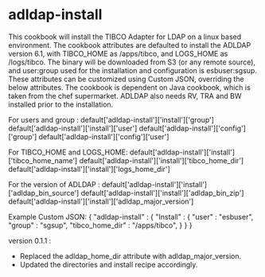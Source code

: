 # adldap-install

This cookbook will install the TIBCO Adapter for LDAP on a linux based environment. The cookbook attributes are defaulted to install the ADLDAP version 6.1, with TIBCO_HOME as /apps/tibco, and LOGS_HOME as /logs/tibco. The binary will be downloaded from S3 (or any remote source), and user:group used for the installation and configuration is esbuser:sgsup. These attributes can be customized using Custom JSON, overriding the below attributes. The cookbook is dependent on Java cookbook, which is taken from the chef supermarket. ADLDAP also needs RV, TRA and BW installed prior to the installation.

For users and group :
default['adldap-install']['install']['group']
default['adldap-install']['install']['user']
default['adldap-install']['config']['group']
default['adldap-install']['config']['user']

For TIBCO_HOME and LOGS_HOME:
default['adldap-install']['install']['tibco_home_name']
default['adldap-install']['install']['tibco_home_dir']
default['adldap-install']['install']['logs_home_dir']

For the version of ADLDAP :
default['adldap-install']['install']['adldap_bin_source']
default['adldap-install']['install']['adldap_bin_zip']
default['adldap-install']['install']['adldap_major_version']

Example Custom JSON:
{
  "adldap-install" : {
    "Install" : {
      "user" : "esbuser",
      "group" : "sgsup",
      "tibco_home_dir" : "/apps/tibco",
    }
  }
}

version 0.1.1 :
- Replaced the adldap_home_dir attribute with adldap_major_version.
- Updated the directories and install recipe accordingly.
